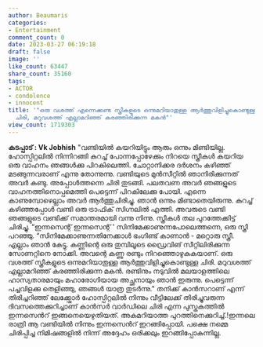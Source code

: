```yaml
---
author: Beaumaris
categories:
- Entertainment
comment_count: 0
date: 2023-03-27 06:19:18
draft: false
image: ''
like_count: 63447
share_count: 35160
tags:
- ACTOR
- condolence
- innocent
title: '"ഒരു വശത്ത് എന്നെക്കണ്ട സ്ത്രീകളുടെ ഒന്നുമറിയാതുള്ള ആർത്തുവിളിച്ചുകൊണ്ടുള്ള
  ചിരി, മറുവശത്ത് എല്ലാമറിഞ്ഞ് കരഞ്ഞിരിക്കുന്ന മകൻ"'
view_count: 1719303
---
```


**കടപ്പാട് : Vk Jobhish** "വണ്ടിയിൽ കയറിയിട്ടും ആരും ഒന്നും മിണ്ടിയില്ല. ഹോസ്പിറ്റലിൽ നിന്നിറങ്ങി കുറച്ച് പോന്നപ്പോഴേക്കും നിറയെ സ്ത്രീകൾ കയറിയ ഒരു വാഹനം ഞങ്ങൾക്കു പിറകിലെത്തി. ചോറ്റാനിക്കര ദർശനം കഴിഞ്ഞ് മടങ്ങുന്നവരാണ് എന്നു തോന്നുന്നു. വണ്ടിയുടെ മുൻസീറ്റിൽ ഞാനിരിക്കുന്നത് അവർ കണ്ടു. അപ്പോൾത്തന്നെ ചിരി തുടങ്ങി. പലതവണ അവർ ഞങ്ങളുടെ വാഹനത്തിനൊപ്പമെത്തി പെട്ടെന്ന് പിറകിലേക്കു പോയി. എന്നെ കാണുമ്പോഴെല്ലാം അവർ ആർത്തുചിരിച്ചു. ഞാൻ ഒന്നും മിണ്ടാതെയിരുന്നു. കുറച്ച് കഴിഞ്ഞപ്പോൾ വണ്ടി ഒരു ട്രാഫിക് സിഗ്നലിൽ എത്തി. അവരുടെ വണ്ടി ഞങ്ങളുടെ വണ്ടിക്ക് സമാന്തരമായി വന്നു നിന്നു. സ്ത്രീകൾ തല പുറത്തേക്കിട്ട് ചിരിച്ചു. “ഇന്നസെന്റ് ഇന്നസെന്റ് ' സിനിമേക്കാണുന്നപോലെത്തന്നെ, ഒരു സ്ത്രീ പറഞ്ഞു. “സിനിമേക്കാണുന്നതിനേക്കാൾ ഭംഗിണ്ട് കാണാൻ - മറ്റൊരു സ്ത്രീ. എല്ലാം ഞാൻ കേട്ടു. കണ്ണിന്റെ ഒരു തുമ്പിലൂടെ ഡ്രൈവിങ് സീറ്റിലിരിക്കുന്ന സോണറ്റിനെ നോക്കി. അവന്റെ കണ്ണു രണ്ടും നിറഞ്ഞൊഴുകുകയാണ്. ഒരു വശത്ത് സ്ത്രീകളുടെ ഒന്നുമറിയാതുള്ള ആർത്തുവിളിച്ചുകൊണ്ടുള്ള ചിരി. മറുവശത്ത് എല്ലാമറിഞ്ഞ് കരഞ്ഞിരിക്കുന്ന മകൻ. രണ്ടിനും നടുവിൽ മലയാളത്തിലെ ഹാസ്യതാരമായും മഹാരോഗിയായ അച്ഛനായും ഞാൻ ഇരുന്നു. പെട്ടെന്ന് പച്ചവിളക്കു തെളിഞ്ഞു, ഞങ്ങൾ യാത്ര തുടർന്നു." തനിക്ക് കാൻസറാണ് എന്ന് തിരിച്ചറിഞ്ഞ് ലേക്ക്ഷോർ ഹോസ്പിറ്റലിൽ നിന്നും വീട്ടിലേക്ക് തിരിച്ചുവരുന്ന ദിവസത്തെക്കുറിച്ചാണ് കാൻസർ വാർഡിലെ ചിരി എന്ന പുസ്തകത്തിൽ ഇന്നസെൻറ് ഇങ്ങനെയെഴുതിയത്. അകമറിയാത്ത പുറത്തിനെക്കുറിച്ച്.!ഇന്നലെ രാത്രി ആ വണ്ടിയിൽ നിന്നും ഇന്നസെൻറ് ഇറങ്ങിപ്പോയി. പക്ഷെ നമ്മെ ചിരിപ്പിച്ച നിമിഷങ്ങളിൽ നിന്ന് അദ്ദേഹം ഒരിക്കലും ഇറങ്ങിപ്പോകുന്നില്ല.